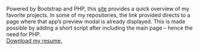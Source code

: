 Powered by Bootstrap and PHP, this [site](http://www.leahscode.com) provides a quick overview of my favorite projects. In some of my repositories, the link provided directs to a page where that app’s preview modal is already displayed. This is made possible by adding a short script after including the main page – hence the need for PHP.  
[Download my resume.]( https://github.com/leahscode/CV/raw/main/Leah%20Schwartz%20Resume.pdf)  
<!--- Note that the download.php link does not work in some browsers, due to SSL restrictions.

